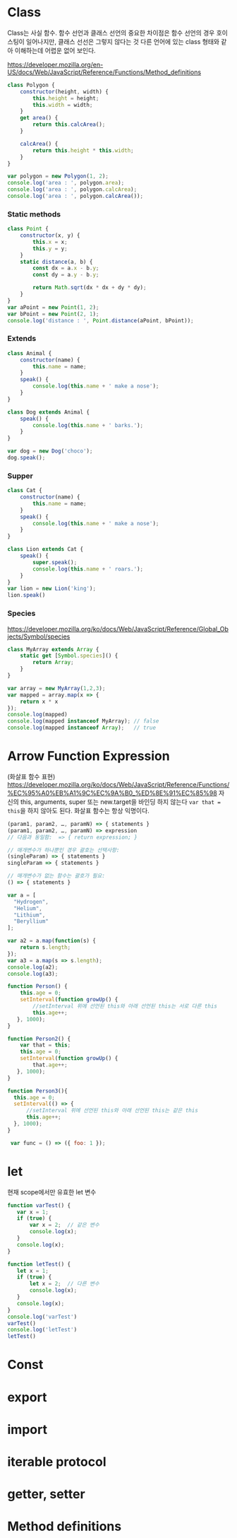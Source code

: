 # Class
Class는 사실 함수.
함수 선언과 클래스 선언의 중요한 차이점은 함수 선언의 경우 호이스팅이 일어나지만, 클래스 선선은 그렇지 않다는 것
다른 언어에 있는 class 형태와 같아 이해하는데 어렵운 없어 보인다.

https://developer.mozilla.org/en-US/docs/Web/JavaScript/Reference/Functions/Method_definitions
```javascript
class Polygon {
    constructor(height, width) {
        this.height = height;
        this.width = width;
    }
    get area() {
        return this.calcArea();
    }

    calcArea() {
        return this.height * this.width;
    }
}

var polygon = new Polygon(1, 2);
console.log('area : ', polygon.area);
console.log('area : ', polygon.calcArea);
console.log('area : ', polygon.calcArea());

```

### Static methods
```javascript
class Point {
    constructor(x, y) {
        this.x = x;
        this.y = y;
    }
    static distance(a, b) {
        const dx = a.x - b.y;
        const dy = a.y - b.y;

        return Math.sqrt(dx * dx + dy * dy);
    }
}
var aPoint = new Point(1, 2);
var bPoint = new Point(2, 1);
console.log('distance : ', Point.distance(aPoint, bPoint));

```

### Extends
```javascript
class Animal {
    constructor(name) {
        this.name = name;
    }
    speak() {
        console.log(this.name + ' make a nose');
    }
}

class Dog extends Animal {
    speak() {
        console.log(this.name + ' barks.');
    }
}

var dog = new Dog('choco');
dog.speak();
```

### Supper
```javascript
class Cat {
    constructor(name) {
        this.name = name;
    }
    speak() {
        console.log(this.name + ' make a nose');
    }
}

class Lion extends Cat {
    speak() {
        super.speak();
        console.log(this.name + ' roars.');
    }
}
var lion = new Lion('king');
lion.speak()
```

### Species
https://developer.mozilla.org/ko/docs/Web/JavaScript/Reference/Global_Objects/Symbol/species
``` javascript
class MyArray extends Array {
    static get [Symbol.species]() {
        return Array;
    }
}

var array = new MyArray(1,2,3);
var mapped = array.map(x => {
    return x * x
});
console.log(mapped)
console.log(mapped instanceof MyArray); // false
console.log(mapped instanceof Array);   // true
```



# Arrow Function Expression
(화살표 함수 표현)
https://developer.mozilla.org/ko/docs/Web/JavaScript/Reference/Functions/%EC%95%A0%EB%A1%9C%EC%9A%B0_%ED%8E%91%EC%85%98
자신의 this, arguments, super 또는 new.target을 바인딩 하지 않는다
```var that = this```을 하지 않아도 된다. 화살표 함수는 항상 익명이다.

```javascript
(param1, param2, …, paramN) => { statements }
(param1, param2, …, paramN) => expression
// 다음과 동일함:  => { return expression; }

// 매개변수가 하나뿐인 경우 괄호는 선택사항:
(singleParam) => { statements }
singleParam => { statements }

// 매개변수가 없는 함수는 괄호가 필요:
() => { statements }
```

```javascript
var a = [
  "Hydrogen",
  "Helium",
  "Lithium",
  "Beryl­lium"
];

var a2 = a.map(function(s) {
    return s.length;
});
var a3 = a.map(s => s.length);
console.log(a2);
console.log(a3);

```

```javascript
function Person() {
    this.age = 0;
    setInterval(function growUp() {
        //setInterval 위에 선언된 this와 아래 선언된 this는 서로 다른 this
        this.age++;
   }, 1000);
}

function Person2() {
    var that = this;
    this.age = 0;
    setInterval(function growUp() {
        that.age++;
   }, 1000);
}

function Person3(){
  this.age = 0;
  setInterval(() => {
      //setInterval 위에 선언된 this와 아래 선언된 this는 같은 this
      this.age++;
  }, 1000);
}
```

```javascript
 var func = () => ({ foo: 1 });
```

# let
현재 scope에서만 유효한 let 변수
```javascript
function varTest() {
   var x = 1;
   if (true) {
       var x = 2;  // 같은 변수
       console.log(x);
   }
   console.log(x);
}

function letTest() {
   let x = 1;
   if (true) {
       let x = 2;  // 다른 변수
       console.log(x);
   }
   console.log(x);
}
console.log('varTest')
varTest()
console.log('letTest')
letTest()

```

# Const
# export
# import
# iterable protocol
# getter, setter
# Method definitions
